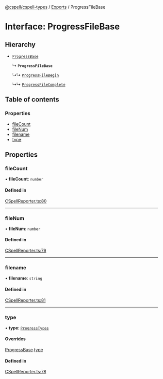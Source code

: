 [@cspell/cspell-types](../README.md) / [Exports](../modules.md) / ProgressFileBase

# Interface: ProgressFileBase

## Hierarchy

- [`ProgressBase`](ProgressBase.md)

  ↳ **`ProgressFileBase`**

  ↳↳ [`ProgressFileBegin`](ProgressFileBegin.md)

  ↳↳ [`ProgressFileComplete`](ProgressFileComplete.md)

## Table of contents

### Properties

- [fileCount](ProgressFileBase.md#filecount)
- [fileNum](ProgressFileBase.md#filenum)
- [filename](ProgressFileBase.md#filename)
- [type](ProgressFileBase.md#type)

## Properties

### fileCount

• **fileCount**: `number`

#### Defined in

[CSpellReporter.ts:80](https://github.com/streetsidesoftware/cspell/blob/c69f8c4/packages/cspell-types/src/CSpellReporter.ts#L80)

___

### fileNum

• **fileNum**: `number`

#### Defined in

[CSpellReporter.ts:79](https://github.com/streetsidesoftware/cspell/blob/c69f8c4/packages/cspell-types/src/CSpellReporter.ts#L79)

___

### filename

• **filename**: `string`

#### Defined in

[CSpellReporter.ts:81](https://github.com/streetsidesoftware/cspell/blob/c69f8c4/packages/cspell-types/src/CSpellReporter.ts#L81)

___

### type

• **type**: [`ProgressTypes`](../modules.md#progresstypes)

#### Overrides

[ProgressBase](ProgressBase.md).[type](ProgressBase.md#type)

#### Defined in

[CSpellReporter.ts:78](https://github.com/streetsidesoftware/cspell/blob/c69f8c4/packages/cspell-types/src/CSpellReporter.ts#L78)
